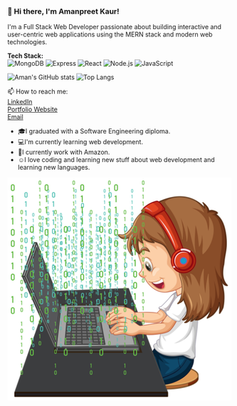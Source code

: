 ### 👋 Hi there, I'm Amanpreet Kaur!
I'm a Full Stack Web Developer passionate about building interactive and user-centric web applications using the MERN stack and modern web technologies.

**Tech Stack:**  
![MongoDB](https://img.shields.io/badge/MongoDB-4EA94B?style=flat&logo=mongodb&logoColor=white)
![Express](https://img.shields.io/badge/Express.js-000000?style=flat&logo=express&logoColor=white)
![React](https://img.shields.io/badge/React-61DAFB?style=flat&logo=react&logoColor=black)
![Node.js](https://img.shields.io/badge/Node.js-339933?style=flat&logo=nodedotjs&logoColor=white)
![JavaScript](https://img.shields.io/badge/JavaScript-F7DF1E?style=flat&logo=javascript&logoColor=black)

![Aman's GitHub stats](https://github-readme-stats.vercel.app/api?username=yourusername&show_icons=true&theme=radical)
![Top Langs](https://github-readme-stats.vercel.app/api/top-langs/?username=yourusername&layout=compact)

📫 How to reach me:  
[LinkedIn](https://www.linkedin.com/in/your-profile)  
[Portfolio Website](https://yourportfolio.com)  
[Email](mailto:aman1011d@gmail.com)

- 🎓I graduated with a Software Engineering diploma.
- 💻I'm currently learning web development.
- 💼I currently work with Amazon.
- ☺️I love coding and learning new stuff about web development and learning new languages.
 <!-- ![cute girl coding](np9f_leld_220705.jpg)-->
 <img src="np9f_leld_220705.jpg" height="500px" alt="cute girl coding">
 

